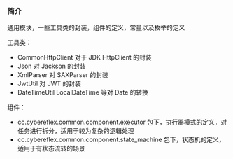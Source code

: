 ### 简介
通用模块，一些工具类的封装，组件的定义，常量以及枚举的定义

工具类：

- CommonHttpClient 对于 JDK HttpClient 的封装
- Json 对 Jackson 的封装
- XmlParser 对 SAXParser 的封装
- JwtUtil 对 JWT 的封装
- DateTimeUtil LocalDateTime 等对 Date 的转换 

组件：

- cc.cybereflex.common.component.executor 包下，执行器模式的定义，对任务进行拆分，适用于较为复杂的逻辑处理
- cc.cybereflex.common.component.state_machine 包下，状态机的定义，适用于有状态流转的场景